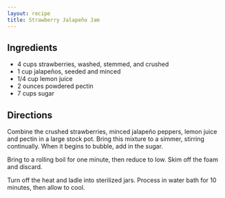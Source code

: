 ```yaml
---
layout: recipe
title: Strawberry Jalapeño Jam
---
```


## Ingredients

* 4 cups strawberries, washed, stemmed, and crushed
* 1 cup jalapeños, seeded and minced
* 1/4 cup lemon juice
* 2 ounces powdered pectin
* 7 cups sugar

## Directions

Combine the crushed strawberries, minced jalapeño peppers, lemon juice and pectin in a large stock pot. Bring this mixture to a simmer, stirring continually. When it begins to bubble, add in the sugar. 

Bring to a rolling boil for one minute, then reduce to low. Skim off the foam and discard.

Turn off the heat and ladle into sterilized jars. Process in water bath for 10 minutes, then allow to cool.